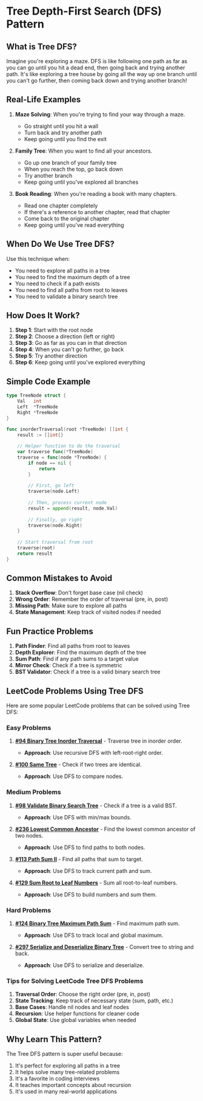 # Tree Depth-First Search (DFS) Pattern

## What is Tree DFS?

Imagine you're exploring a maze. DFS is like following one path as far as you can go until you hit a dead end, then going back and trying another path. It's like exploring a tree house by going all the way up one branch until you can't go further, then coming back down and trying another branch!

## Real-Life Examples

1. **Maze Solving**: When you're trying to find your way through a maze.
   - Go straight until you hit a wall
   - Turn back and try another path
   - Keep going until you find the exit

2. **Family Tree**: When you want to find all your ancestors.
   - Go up one branch of your family tree
   - When you reach the top, go back down
   - Try another branch
   - Keep going until you've explored all branches

3. **Book Reading**: When you're reading a book with many chapters.
   - Read one chapter completely
   - If there's a reference to another chapter, read that chapter
   - Come back to the original chapter
   - Keep going until you've read everything

## When Do We Use Tree DFS?

Use this technique when:
- You need to explore all paths in a tree
- You need to find the maximum depth of a tree
- You need to check if a path exists
- You need to find all paths from root to leaves
- You need to validate a binary search tree

## How Does It Work?

1. **Step 1**: Start with the root node
2. **Step 2**: Choose a direction (left or right)
3. **Step 3**: Go as far as you can in that direction
4. **Step 4**: When you can't go further, go back
5. **Step 5**: Try another direction
6. **Step 6**: Keep going until you've explored everything

## Simple Code Example

```go
type TreeNode struct {
    Val   int
    Left  *TreeNode
    Right *TreeNode
}

func inorderTraversal(root *TreeNode) []int {
    result := []int{}
    
    // Helper function to do the traversal
    var traverse func(*TreeNode)
    traverse = func(node *TreeNode) {
        if node == nil {
            return
        }
        
        // First, go left
        traverse(node.Left)
        
        // Then, process current node
        result = append(result, node.Val)
        
        // Finally, go right
        traverse(node.Right)
    }
    
    // Start traversal from root
    traverse(root)
    return result
}
```

## Common Mistakes to Avoid

1. **Stack Overflow**: Don't forget base case (nil check)
2. **Wrong Order**: Remember the order of traversal (pre, in, post)
3. **Missing Path**: Make sure to explore all paths
4. **State Management**: Keep track of visited nodes if needed

## Fun Practice Problems

1. **Path Finder**: Find all paths from root to leaves
2. **Depth Explorer**: Find the maximum depth of the tree
3. **Sum Path**: Find if any path sums to a target value
4. **Mirror Check**: Check if a tree is symmetric
5. **BST Validator**: Check if a tree is a valid binary search tree

## LeetCode Problems Using Tree DFS

Here are some popular LeetCode problems that can be solved using Tree DFS:

### Easy Problems

1. **[#94 Binary Tree Inorder Traversal](https://leetcode.com/problems/binary-tree-inorder-traversal/)** - Traverse tree in inorder order.
   - **Approach**: Use recursive DFS with left-root-right order.

2. **[#100 Same Tree](https://leetcode.com/problems/same-tree/)** - Check if two trees are identical.
   - **Approach**: Use DFS to compare nodes.

### Medium Problems

1. **[#98 Validate Binary Search Tree](https://leetcode.com/problems/validate-binary-search-tree/)** - Check if a tree is a valid BST.
   - **Approach**: Use DFS with min/max bounds.

2. **[#236 Lowest Common Ancestor](https://leetcode.com/problems/lowest-common-ancestor-of-a-binary-tree/)** - Find the lowest common ancestor of two nodes.
   - **Approach**: Use DFS to find paths to both nodes.

3. **[#113 Path Sum II](https://leetcode.com/problems/path-sum-ii/)** - Find all paths that sum to target.
   - **Approach**: Use DFS to track current path and sum.

4. **[#129 Sum Root to Leaf Numbers](https://leetcode.com/problems/sum-root-to-leaf-numbers/)** - Sum all root-to-leaf numbers.
   - **Approach**: Use DFS to build numbers and sum them.

### Hard Problems

1. **[#124 Binary Tree Maximum Path Sum](https://leetcode.com/problems/binary-tree-maximum-path-sum/)** - Find maximum path sum.
   - **Approach**: Use DFS to track local and global maximum.

2. **[#297 Serialize and Deserialize Binary Tree](https://leetcode.com/problems/serialize-and-deserialize-binary-tree/)** - Convert tree to string and back.
   - **Approach**: Use DFS to serialize and deserialize.

### Tips for Solving LeetCode Tree DFS Problems

1. **Traversal Order**: Choose the right order (pre, in, post)
2. **State Tracking**: Keep track of necessary state (sum, path, etc.)
3. **Base Cases**: Handle nil nodes and leaf nodes
4. **Recursion**: Use helper functions for cleaner code
5. **Global State**: Use global variables when needed

## Why Learn This Pattern?

The Tree DFS pattern is super useful because:
1. It's perfect for exploring all paths in a tree
2. It helps solve many tree-related problems
3. It's a favorite in coding interviews
4. It teaches important concepts about recursion
5. It's used in many real-world applications
